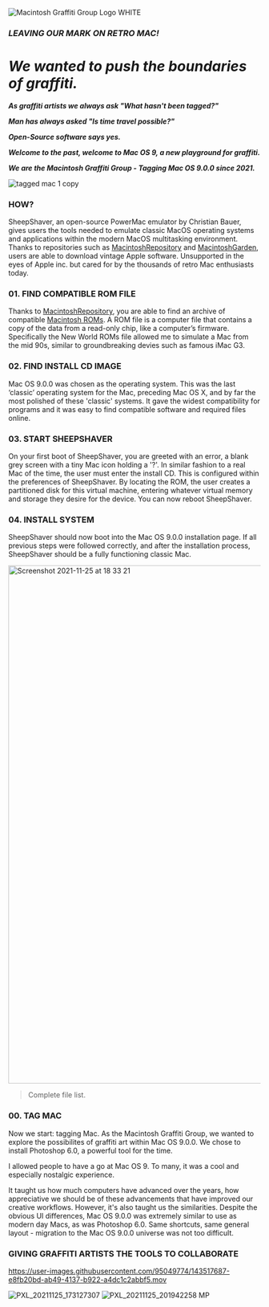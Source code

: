 ![Macintosh Graffiti Group Logo WHITE](https://user-images.githubusercontent.com/95049774/143523174-8f2b1607-215e-4407-a0a3-03537cb616df.png)


### *LEAVING OUR MARK ON RETRO MAC!*


# ***We wanted to push the boundaries of graffiti.***

***As graffiti artists we always ask "What hasn't been tagged?"***

***Man has always asked "Is time travel possible?"***

***Open-Source software says yes.***

***Welcome to the past, welcome to Mac OS 9, a new playground for graffiti.***

***We are the Macintosh Graffiti Group - Tagging Mac OS 9.0.0 since 2021.***

![tagged mac 1 copy](https://user-images.githubusercontent.com/95049774/143516800-e8fff3ed-7acb-43b0-83be-e630983834b9.png)

### **HOW?**

SheepShaver, an open-source PowerMac emulator by Christian Bauer, gives users the tools needed to emulate classic MacOS operating systems and applications within the modern MacOS multitasking environment. Thanks to repositories such as [MacintoshRepository](https://www.macintoshrepository.org) and [MacintoshGarden](http://macintoshgarden.org), users are able to download vintage Apple software. Unsupported in the eyes of Apple inc. but cared for by the thousands of retro Mac enthusiasts today.

### **01. FIND COMPATIBLE ROM FILE**

Thanks to [MacintoshRepository](https://www.macintoshrepository.org), you are able to find an archive of compatible [Macintosh ROMs](https://www.macintoshrepository.org/7038-all-macintosh-roms-68k-ppc-). A ROM file is a computer file that contains a copy of the data from a read-only chip, like a computer’s firmware. Specifically the New World ROMs file allowed me to simulate a Mac from the mid 90s, similar to groundbreaking devies such as famous iMac G3.

### **02. FIND INSTALL CD IMAGE**

Mac OS 9.0.0 was chosen as the operating system. This was the last ‘classic’ operating system for the Mac, preceding Mac OS X, and by far the most polished of these 'classic' systems. It gave the widest compatibility for programs and it was easy to find compatible software and required files online.

### **03. START SHEEPSHAVER**

On your first boot of SheepShaver, you are greeted with an error, a blank grey screen with a tiny Mac icon holding a '?'. In similar fashion to a real Mac of the time, the user must enter the install CD. This is configured within the preferences of SheepShaver. By locating the ROM, the user creates a partitioned disk for this virtual machine, entering whatever virtual memory and storage they desire for the device. You can now reboot SheepShaver.

### **04. INSTALL SYSTEM**

SheepShaver should now boot into the Mac OS 9.0.0 installation page. If all previous steps were followed correctly, and after the installation process, SheepShaver should be a fully functioning classic Mac.

<img width="1032" alt="Screenshot 2021-11-25 at 18 33 21" src="https://user-images.githubusercontent.com/95049774/143519229-b88e9772-29fc-47b6-ba75-b01ca9eba8f8.png">

> Complete file list.


### **00. TAG MAC**

Now we start: tagging Mac. As the Macintosh Graffiti Group, we wanted to explore the possibilites of graffiti art within Mac OS 9.0.0. We chose to install Photoshop 6.0, a powerful tool for the time.

I allowed people to have a go at Mac OS 9. To many, it was a cool and especially nostalgic experience.

It taught us how much computers have advanced over the years, how appreciative we should be of these advancements that have improved our creative workflows. However, it's also taught us the similarities. Despite the obvious UI differences, Mac OS 9.0.0 was extremely similar to use as modern day Macs, as was Photoshop 6.0. Same shortcuts, same general layout - migration to the Mac OS 9.0.0 universe was not too difficult. 

### **GIVING GRAFFITI ARTISTS THE TOOLS TO COLLABORATE**

https://user-images.githubusercontent.com/95049774/143517687-e8fb20bd-ab49-4137-b922-a4dc1c2abbf5.mov


![PXL_20211125_173127307](https://user-images.githubusercontent.com/95049774/143521864-ff1a7903-e391-4332-8398-eb2eaf480e47.jpg)
![PXL_20211125_201942258 MP](https://user-images.githubusercontent.com/95049774/143521904-dd789480-c619-485f-9820-cd43061b676f.jpg)



